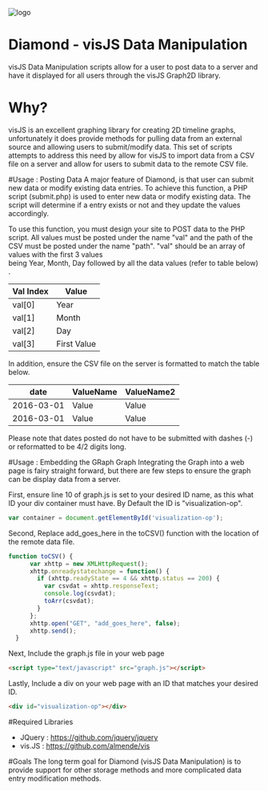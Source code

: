![logo]()
# Diamond - visJS Data Manipulation
visJS Data Manipulation scripts allow for a user to post data to a server and have it displayed for all users 
through the visJS Graph2D library.

# Why? 
visJS is an excellent graphing library for creating 2D timeline graphs, unfortunately it does provide methods
for pulling data from an external source and allowing users to submit/modify data. This set of scripts attempts
to address this need by allow for visJS to import data from a CSV file on a server and allow for users to submit data 
to the remote CSV file.

#Usage : Posting Data 
A major feature of Diamond, is that user can submit new data or modify existing data entries. To achieve this function, a PHP script (submit.php)
is used to enter new data or modify existing data. The script will determine if a entry exists or not and they update the values accordingly.

To use this function, you must design your site to POST data to the PHP script. All values must be posted under the name "val" and 
the path of the CSV must be posted under the name "path". "val" should be an array of values with the first 3 values  
being Year, Month, Day followed by all the data values (refer to table below) .

Val Index | Value 
------------ | -------------
val[0] | Year
val[1] | Month
val[2]  | Day
val[3]  | First Value

In addition, ensure the CSV file on the server is formatted to match the table below. 

date | ValueName | ValueName2 
------------ | ------------- | -------------
2016-03-01 | Value | Value
2016-03-01 | Value | Value

Please note that dates posted do not have to be submitted with dashes (-) or reformatted to be 4/2 digits long.

#Usage : Embedding the GRaph Graph
Integrating the Graph into a web page is fairy straight forward, but there are few steps to ensure the graph can be display data from a server.

First, ensure line 10 of graph.js is set to your desired ID name, as this what ID your div container must have. By Default the ID is 
"visualization-op".
```javascript 
var container = document.getElementById('visualization-op');
```

Second, Replace add_goes_here in the toCSV() function with the location of the remote data file. 
```javascript
function toCSV() {
      var xhttp = new XMLHttpRequest();
      xhttp.onreadystatechange = function() {
        if (xhttp.readyState == 4 && xhttp.status == 200) {
          var csvdat = xhttp.responseText;
          console.log(csvdat);
          toArr(csvdat);
        }
      };
      xhttp.open("GET", "add_goes_here", false);
      xhttp.send();
  }
```
Next, Include the graph.js file in your web page
```html
<script type="text/javascript" src="graph.js"></script>
```

Lastly, 
Include a div on your web page with an ID that matches your desired ID.
```html
<div id="visualization-op"></div>
```

#Required Libraries
- JQuery : https://github.com/jquery/jquery
- vis.JS : https://github.com/almende/vis

#Goals
The long term goal for Diamond (visJS Data Manipulation) is to provide support for other storage methods and more
complicated data entry modification methods. 



